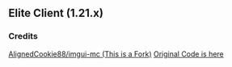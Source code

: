## Elite Client (1.21.x)

### Credits

[AlignedCookie88/imgui-mc (This is a Fork)](https://github.com/AlignedCookie88/imgui-mc) [Original Code is here](https://github.com/mjwells2002/imgui-mc)
